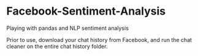 # Facebook-Sentiment-Analysis
Playing with pandas and NLP sentiment analysis

Prior to use, download your chat history from Facebook, and run the chat cleaner on the entire chat history folder.
